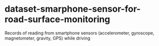 # dataset-smarphone-sensor-for-road-surface-monitoring
Records of reading from smartphone sensors (accelerometer, gyroscope, magnetometer, gravity, GPS) while driving
